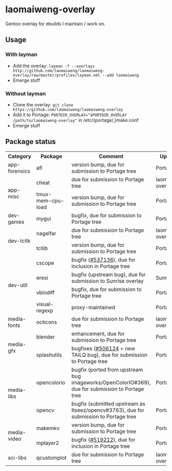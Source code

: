 laomaiweng-overlay
==================

Gentoo overlay for ebuilds I maintain / work on.

Usage
-----

### With layman

* Add the overlay: `layman -f --overlays http://github.com/laomaiweng/laomaiweng-overlay/raw/master/profiles/layman.xml --add laomaiweng`
* Emerge stuff

### Without layman

* Clone the overlay: `git clone https://github.com/laomaiweng/laomaiweng-overlay`
* Add it to Portage: `PORTDIR_OVERLAY="$PORTDIR_OVERLAY /path/to/laomaiweng-overlay"` in /etc/{portage/,}make.conf
* Emerge stuff


Package status
--------------

<table>
  <tr><th>Category</th><th>Package</th><th>Comment</th><th>Upstream</th></tr>
  <tr><td rowspan=1>app-forensics</td><td>afl</td><td>version bump, due for submission to Portage tree</td><td>Portage</td></tr>
  <tr><td rowspan=2>app-misc</td><td>cheat</td><td>due for submission to Portage tree</td><td>laomaiweng-overlay</td></tr>
  <tr><td>tmux-mem-cpu-load</td><td>version bump, due for submission to Portage tree</td><td>Portage</td></tr>
  <tr><td rowspan=1>dev-games</td><td>mygui</td><td>bugfix, due for submission to Portage tree</td><td>Portage</td></tr>
  <tr><td rowspan=2>dev-tcltk</td><td>nagelfar</td><td>due for submission to Portage tree</td><td>laomaiweng-overlay</td></tr>
  <tr><td>tcllib</td><td>version bump, due for submission to Portage tree</td><td>Portage</td></tr>
  <tr><td rowspan=4>dev-util</td><td>cscope</td><td>bugfix (<a href="https://bugs.gentoo.org/show_bug.cgi?id=498810">#537136</a>), due for inclusion in Portage tree</td><td>Portage</td></tr>
  <tr><td>eresi</td><td>bugfix (upstream bug), due for submission to Sunrise overlay</td><td>Sunrise</td></tr>
  <tr><td>vbindiff</td><td>bugfix, due for submission to Portage tree</td><td>Portage</td></tr>
  <tr><td>visual-regexp</td><td>proxy-maintained</td><td>Portage</td></tr>
  <tr><td rowspan=1>media-fonts</td><td>octicons</td><td>due for submission to Portage tree</td><td>laomaiweng-overlay</td></tr>
  <tr><td rowspan=2>media-gfx</td><td>blender</td><td>enhancement, due for submission to Portage tree</td><td>Portage</td></tr>
  <tr><td>splashutils</td><td>bugfixes (<a href="https://bugs.gentoo.org/show_bug.cgi?id=506124">#506124</a> + new TAILQ bug), due for submission to Portage tree</td><td>Portage</td></tr>
  <tr><td rowspan=2>media-libs</td><td>opencolorio</td><td>bugfix (ported from upstream bug imageworks/OpenColorIO#369), due for submission to Portage tree</td><td>Portage</td></tr>
  <tr><td>opencv</td><td>bugfix (submitted upstream as Itseez/opencv#3763), due for submission to Portage tree</td><td>Portage</td></tr>
  <tr><td rowspan=2>media-video</td><td>makemkv</td><td>version bump, due for submission to Portage tree</td><td>Portage</td></tr>
  <tr><td>mplayer2</td><td>bugfix (<a href="https://bugs.gentoo.org/show_bug.cgi?id=519212">#519212</a>), due for inclusion in Portage tree</td><td>Portage</td></tr>
  <tr><td rowspan=1>sci-libs</td><td>qcustomplot</td><td>due for submission to Portage tree</td><td>laomaiweng-overlay</td></tr>
</table>

